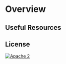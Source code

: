 # Overview


## Useful Resources



## License

[![Apache 2](https://img.shields.io/badge/license-Apache%202-blue.svg)](./LICENSE.txt)